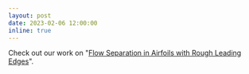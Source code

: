 ```yaml
---
layout: post
date: 2023-02-06 12:00:00
inline: true
---
```


Check out our work on "<a href="https://arc.aiaa.org/doi/abs/10.2514/1.J062427">Flow Separation in Airfoils with Rough Leading Edges</a>".
